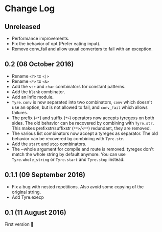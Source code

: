 # Change Log

## Unreleased

* Performance improvements.
* Fix the behavior of opt (Prefer eating input).
* Remove conv_fail and allow usual converters to fail with an exception.

## 0.2 (08 October 2016)
* Rename `<?>` to `<|>`
* Rename `<*>` to `<&>`
* Add the `str` and `char` combinators for constant patterns.
* Add the `blank` combinator.
* Add an Infix module.
* `Tyre.conv` is now separated into two combinators, `conv` which doesn't use
  an option, but is not allowed to fail, and `conv_fail` which allows failures.
* The prefix (`<*`) and suffix (`*>`) operators now accepts tyregexs on both
  sides. The old behavior can be recovered by combining with `Tyre.str`.
  This makes prefixstr/suffixstr (`**>`/`<**`) redundant, they are removed.
* The various list combinators now accept a tyregex as separator.
  The old behavior can be recovered by combining with `Tyre.str`.
* Add the `start` and `stop` combinators.
* The ~whole argument for compile and route is removed.
  tyregex don't match the whole string by default anymore.
  You can use `Tyre.whole_string` or `Tyre.start` and `Tyre.stop` instead.

## 0.1.1 (09 September 2016)
* Fix a bug with nested repetitions. Also avoid some copying of the original string.
* Add Tyre.execp

## 0.1 (11 August 2016)
First version :tada:
